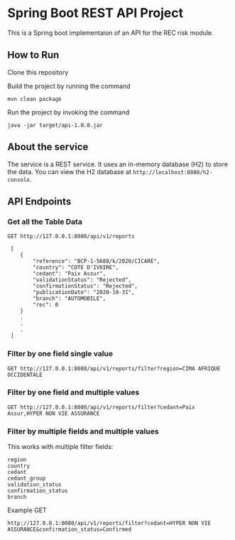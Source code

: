 # Spring Boot REST API Project
This is a Spring boot implementaion of an API for the REC risk module.

## How to Run
Clone this repository

Build the project by running the command

`mvn clean package`

Run the project by invoking the command

`java -jar target/api-1.0.0.jar`


## About the service

The service is a REST service. It uses an in-memory database (H2) to store the data. You can view the H2 database at `http://localhost:8080/h2-console`.

## API Endpoints

### Get all the Table Data

```
GET http://127.0.0.1:8080/api/v1/reports

 [
    {
        "reference": "BCP-1-5688/k/2020/CICARE",
        "country": "COTE D'IVOIRE",
        "cedant": "Paix Assur",
        "validationStatus": "Rejected",
        "confirmationStatus": "Rejected",
        "publicationDate": "2020-10-31",
        "branch": "AUTOMOBILE",
        "rec": 0
    }
    .
    .
    .
 ]   

```
### Filter by one field single value

```
GET http://127.0.0.1:8080/api/v1/reports/filter?region=CIMA AFRIQUE OCCIDENTALE

```
### Filter by one field and multiple values

`GET http://127.0.0.1:8080/api/v1/reports/filter?cedant=Paix Assur,HYPER NON VIE ASSURANCE`


### Filter by multiple fields and multiple values

This works with multiple filter fields:

  ```
  region
  country
  cedant
  cedant_group
  validation_status
  confirmation_status
  branch
  ```

Example GET

`http://127.0.0.1:8080/api/v1/reports/filter?cedant=HYPER NON VIE ASSURANCE&confirmation_status=Confirmed`


